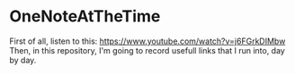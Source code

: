 # OneNoteAtTheTime
First of all, listen to this: https://www.youtube.com/watch?v=j6FGrkDIMbw
Then, in this repository, I'm going to record usefull links that I run into, day by day.
